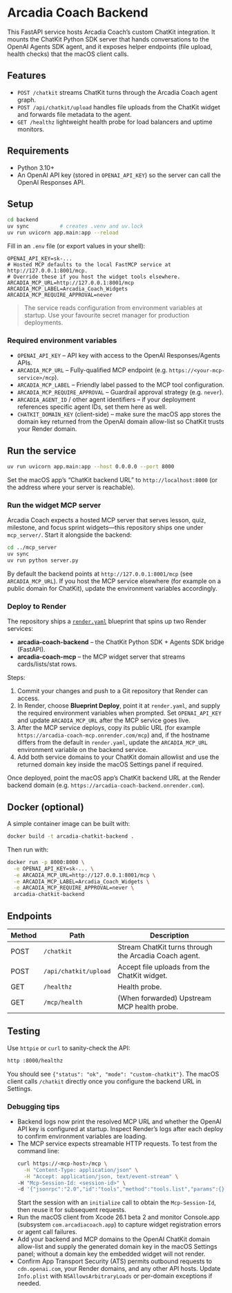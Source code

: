 # Arcadia Coach Backend

This FastAPI service hosts Arcadia Coach’s custom ChatKit integration. It mounts the ChatKit Python SDK server that hands conversations to the OpenAI Agents SDK agent, and it exposes helper endpoints (file upload, health checks) that the macOS client calls.

## Features

- `POST /chatkit` streams ChatKit turns through the Arcadia Coach agent graph.
- `POST /api/chatkit/upload` handles file uploads from the ChatKit widget and forwards file metadata to the agent.
- `GET /healthz` lightweight health probe for load balancers and uptime monitors.

## Requirements

- Python 3.10+
- An OpenAI API key (stored in `OPENAI_API_KEY`) so the server can call the OpenAI Responses API.

## Setup

```bash
cd backend
uv sync          # creates .venv and uv.lock
uv run uvicorn app.main:app --reload
```

Fill in an `.env` file (or export values in your shell):

```
OPENAI_API_KEY=sk-...
# Hosted MCP defaults to the local FastMCP service at http://127.0.0.1:8001/mcp.
# Override these if you host the widget tools elsewhere.
ARCADIA_MCP_URL=http://127.0.0.1:8001/mcp
ARCADIA_MCP_LABEL=Arcadia_Coach_Widgets
ARCADIA_MCP_REQUIRE_APPROVAL=never
```

> The service reads configuration from environment variables at startup. Use your favourite secret manager for production deployments.

### Required environment variables

- `OPENAI_API_KEY` – API key with access to the OpenAI Responses/Agents APIs.
- `ARCADIA_MCP_URL` – Fully-qualified MCP endpoint (e.g. `https://<your-mcp-service>/mcp`).
- `ARCADIA_MCP_LABEL` – Friendly label passed to the MCP tool configuration.
- `ARCADIA_MCP_REQUIRE_APPROVAL` – Guardrail approval strategy (e.g. `never`).
- `ARCADIA_AGENT_ID` / other agent identifiers – if your deployment references specific agent IDs, set them here as well.
- `CHATKIT_DOMAIN_KEY` (client-side) – make sure the macOS app stores the domain key returned from the OpenAI domain allow-list so ChatKit trusts your Render domain.

## Run the service

```bash
uv run uvicorn app.main:app --host 0.0.0.0 --port 8000
```

Set the macOS app’s “ChatKit backend URL” to `http://localhost:8000` (or the address where your server is reachable).

### Run the widget MCP server

Arcadia Coach expects a hosted MCP server that serves lesson, quiz, milestone, and focus sprint widgets—this repository ships one under `mcp_server/`. Start it alongside the backend:

```bash
cd ../mcp_server
uv sync
uv run python server.py
```

By default the backend points at `http://127.0.0.1:8001/mcp` (see `ARCADIA_MCP_URL`). If you host the MCP service elsewhere (for example on a public domain for ChatKit), update the environment variables accordingly.

### Deploy to Render

The repository ships a [`render.yaml`](../render.yaml) blueprint that spins up two Render services:

- **arcadia-coach-backend** – the ChatKit Python SDK + Agents SDK bridge (FastAPI).
- **arcadia-coach-mcp** – the MCP widget server that streams cards/lists/stat rows.

Steps:

1. Commit your changes and push to a Git repository that Render can access.
2. In Render, choose **Blueprint Deploy**, point it at `render.yaml`, and supply the required environment variables when prompted. Set `OPENAI_API_KEY` and update `ARCADIA_MCP_URL` after the MCP service goes live.
3. After the MCP service deploys, copy its public URL (for example `https://arcadia-coach-mcp.onrender.com/mcp`) and, if the hostname differs from the default in `render.yaml`, update the `ARCADIA_MCP_URL` environment variable on the backend service.
4. Add both service domains to your ChatKit domain allowlist and use the returned domain key inside the macOS Settings panel if required.

Once deployed, point the macOS app’s ChatKit backend URL at the Render backend domain (e.g. `https://arcadia-coach-backend.onrender.com`).

## Docker (optional)

A simple container image can be built with:

```bash
docker build -t arcadia-chatkit-backend .
```

Then run with:

```bash
docker run -p 8000:8000 \
  -e OPENAI_API_KEY=sk-... \
  -e ARCADIA_MCP_URL=http://127.0.0.1:8001/mcp \
  -e ARCADIA_MCP_LABEL=Arcadia_Coach_Widgets \
  -e ARCADIA_MCP_REQUIRE_APPROVAL=never \
  arcadia-chatkit-backend
```

## Endpoints

| Method | Path                     | Description                                                 |
|--------|--------------------------|-------------------------------------------------------------|
| POST   | `/chatkit`               | Stream ChatKit turns through the Arcadia Coach agent.       |
| POST   | `/api/chatkit/upload`    | Accept file uploads from the ChatKit widget.                |
| GET    | `/healthz`               | Health probe.                                               |
| GET    | `/mcp/health`            | (When forwarded) Upstream MCP health probe.                 |

## Testing

Use `httpie` or `curl` to sanity-check the API:

```bash
http :8000/healthz
```

You should see `{"status": "ok", "mode": "custom-chatkit"}`. The macOS client calls `/chatkit` directly once you configure the backend URL in Settings.

### Debugging tips

- Backend logs now print the resolved MCP URL and whether the OpenAI API key is configured at startup. Inspect Render’s logs after each deploy to confirm environment variables are loading.
- The MCP service expects streamable HTTP requests. To test from the command line:
  ```bash
  curl https://<mcp-host>/mcp \
    -H "Content-Type: application/json" \
    -H "Accept: application/json, text/event-stream" \
  -H "Mcp-Session-Id: <session-id>" \
  -d '{"jsonrpc":"2.0","id":"tools","method":"tools.list","params":{}}'
  ```
  Start the session with an `initialize` call to obtain the `Mcp-Session-Id`, then reuse it for subsequent requests.
- Run the macOS client from Xcode 26.1 beta 2 and monitor Console.app (subsystem `com.arcadiacoach.app`) to capture widget registration errors or agent call failures.
- Add your backend and MCP domains to the OpenAI ChatKit domain allow-list and supply the generated domain key in the macOS Settings panel; without a domain key the embedded widget will not render.
- Confirm App Transport Security (ATS) permits outbound requests to `cdn.openai.com`, your Render domains, and any other API hosts. Update `Info.plist` with `NSAllowsArbitraryLoads` or per-domain exceptions if needed.
